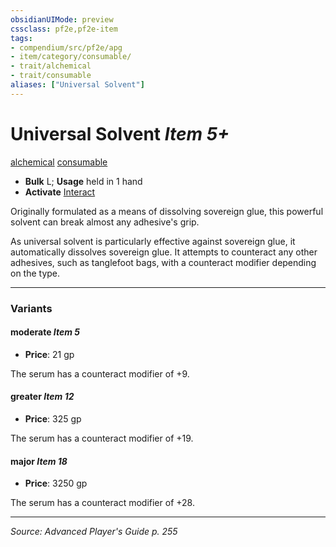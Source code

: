 ```yaml
---
obsidianUIMode: preview
cssclass: pf2e,pf2e-item
tags:
- compendium/src/pf2e/apg
- item/category/consumable/
- trait/alchemical
- trait/consumable
aliases: ["Universal Solvent"]
---
```

# Universal Solvent *Item 5+*  
[alchemical](alchemical.md "Alchemical Item Trait")  [consumable](consumable.md "Consumable Item Trait")  

- **Bulk** L; **Usage** held in 1 hand
- **Activate** [Interact](interact.md)

Originally formulated as a means of dissolving sovereign glue, this powerful solvent can break almost any adhesive's grip.

As universal solvent is particularly effective against sovereign glue, it automatically dissolves sovereign glue. It attempts to counteract any other adhesives, such as tanglefoot bags, with a counteract modifier depending on the type.

---

### Variants

#### moderate *Item 5*

- **Price**: 21 gp

The serum has a counteract modifier of +9.

#### greater *Item 12*

- **Price**: 325 gp

The serum has a counteract modifier of +19.

#### major *Item 18*

- **Price**: 3250 gp

The serum has a counteract modifier of +28.

---
*Source: Advanced Player's Guide p. 255*